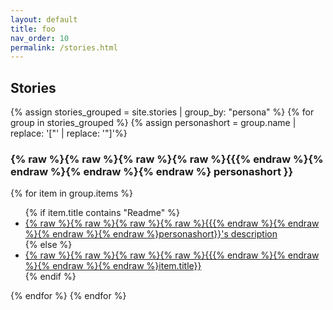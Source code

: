 ```yaml
---
layout: default
title: foo
nav_order: 10
permalink: /stories.html
---
```


<div class="well">
<h2>Stories</h2>
{% assign stories_grouped = site.stories | group_by: "persona" %} 
{% for group in stories_grouped %}
{% assign personashort = group.name | replace: '["' | replace: '"]'%}
<h3>{% raw %}{% raw %}{% raw %}{% raw %}{{{% endraw %}{% endraw %}{% endraw %}{% endraw %} personashort }}</h3>
{% for item in group.items %}
<ul>
{% if item.title contains "Readme" %}
<li><a href="{% raw %}{% raw %}{% raw %}{% raw %}{{{% endraw %}{% endraw %}{% endraw %}{% endraw %}item.url | absolute_url}}">{% raw %}{% raw %}{% raw %}{% raw %}{{{% endraw %}{% endraw %}{% endraw %}{% endraw %}personashort}}'s description</a></li>
{% else %}
<li><a href="{% raw %}{% raw %}{% raw %}{% raw %}{{{% endraw %}{% endraw %}{% endraw %}{% endraw %}item.url | absolute_url}}">{% raw %}{% raw %}{% raw %}{% raw %}{{{% endraw %}{% endraw %}{% endraw %}{% endraw %}item.title}}</a></li>
{% endif %}
</ul>
{% endfor %}
{% endfor %}
</div>
